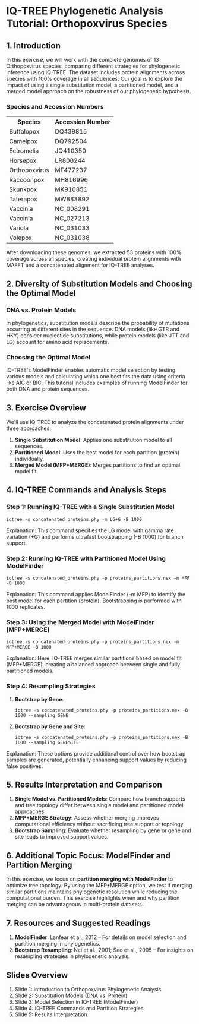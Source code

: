 <!DOCTYPE html>
<html lang="en">
<head>
  <meta charset="UTF-8">
  <meta name="viewport" content="width=device-width, initial-scale=1.0">
  <title>IQ-TREE Phylogenetic Analysis Tutorial</title>
</head>
<body>

<h1>IQ-TREE Phylogenetic Analysis Tutorial: Orthopoxvirus Species</h1>

<h2>1. Introduction</h2>
<p>In this exercise, we will work with the complete genomes of 13 Orthopoxvirus species, comparing different strategies for phylogenetic inference using IQ-TREE. The dataset includes protein alignments across species with 100% coverage in all sequences. Our goal is to explore the impact of using a single substitution model, a partitioned model, and a merged model approach on the robustness of our phylogenetic hypothesis.</p>

<h3>Species and Accession Numbers</h3>
<table>
  <tr>
    <th>Species</th>
    <th>Accession Number</th>
  </tr>
  <tr><td>Buffalopox</td><td>DQ439815</td></tr>
  <tr><td>Camelpox</td><td>DQ792504</td></tr>
  <tr><td>Ectromelia</td><td>JQ410350</td></tr>
  <tr><td>Horsepox</td><td>LR800244</td></tr>
  <tr><td>Orthopoxvirus</td><td>MF477237</td></tr>
  <tr><td>Raccoonpox</td><td>MH816996</td></tr>
  <tr><td>Skunkpox</td><td>MK910851</td></tr>
  <tr><td>Taterapox</td><td>MW883892</td></tr>
  <tr><td>Vaccinia</td><td>NC_008291</td></tr>
  <tr><td>Vaccinia</td><td>NC_027213</td></tr>
  <tr><td>Variola</td><td>NC_031033</td></tr>
  <tr><td>Volepox</td><td>NC_031038</td></tr>
</table>

<p>After downloading these genomes, we extracted 53 proteins with 100% coverage across all species, creating individual protein alignments with MAFFT and a concatenated alignment for IQ-TREE analyses.</p>

<h2>2. Diversity of Substitution Models and Choosing the Optimal Model</h2>

<h3>DNA vs. Protein Models</h3>
<p>In phylogenetics, substitution models describe the probability of mutations occurring at different sites in the sequence. DNA models (like GTR and HKY) consider nucleotide substitutions, while protein models (like JTT and LG) account for amino acid replacements.</p>

<h3>Choosing the Optimal Model</h3>
<p>IQ-TREE's ModelFinder enables automatic model selection by testing various models and calculating which one best fits the data using criteria like AIC or BIC. This tutorial includes examples of running ModelFinder for both DNA and protein sequences.</p>

<h2>3. Exercise Overview</h2>

<p>We'll use IQ-TREE to analyze the concatenated protein alignments under three approaches:</p>
<ol>
  <li><strong>Single Substitution Model</strong>: Applies one substitution model to all sequences.</li>
  <li><strong>Partitioned Model</strong>: Uses the best model for each partition (protein) individually.</li>
  <li><strong>Merged Model (MFP+MERGE)</strong>: Merges partitions to find an optimal model fit.</li>
</ol>

<h2>4. IQ-TREE Commands and Analysis Steps</h2>

<h3>Step 1: Running IQ-TREE with a Single Substitution Model</h3>
<pre><code>iqtree -s concatenated_proteins.phy -m LG+G -B 1000</code></pre>
<p>Explanation: This command specifies the LG model with gamma rate variation (+G) and performs ultrafast bootstrapping (-B 1000) for branch support.</p>

<h3>Step 2: Running IQ-TREE with Partitioned Model Using ModelFinder</h3>
<pre><code>iqtree -s concatenated_proteins.phy -p proteins_partitions.nex -m MFP -B 1000</code></pre>
<p>Explanation: This command applies ModelFinder (-m MFP) to identify the best model for each partition (protein). Bootstrapping is performed with 1000 replicates.</p>

<h3>Step 3: Using the Merged Model with ModelFinder (MFP+MERGE)</h3>
<pre><code>iqtree -s concatenated_proteins.phy -p proteins_partitions.nex -m MFP+MERGE -B 1000</code></pre>
<p>Explanation: Here, IQ-TREE merges similar partitions based on model fit (MFP+MERGE), creating a balanced approach between single and fully partitioned models.</p>

<h3>Step 4: Resampling Strategies</h3>
<ol>
  <li><strong>Bootstrap by Gene</strong>:
    <pre><code>iqtree -s concatenated_proteins.phy -p proteins_partitions.nex -B 1000 --sampling GENE</code></pre>
  </li>
  <li><strong>Bootstrap by Gene and Site</strong>:
    <pre><code>iqtree -s concatenated_proteins.phy -p proteins_partitions.nex -B 1000 --sampling GENESITE</code></pre>
  </li>
</ol>
<p>Explanation: These options provide additional control over how bootstrap samples are generated, potentially enhancing support values by reducing false positives.</p>

<h2>5. Results Interpretation and Comparison</h2>
<ol>
  <li><strong>Single Model vs. Partitioned Models</strong>: Compare how branch supports and tree topology differ between single model and partitioned model approaches.</li>
  <li><strong>MFP+MERGE Strategy</strong>: Assess whether merging improves computational efficiency without sacrificing tree support or topology.</li>
  <li><strong>Bootstrap Sampling</strong>: Evaluate whether resampling by gene or gene and site leads to improved support values.</li>
</ol>

<h2>6. Additional Topic Focus: ModelFinder and Partition Merging</h2>
<p>In this exercise, we focus on <strong>partition merging with ModelFinder</strong> to optimize tree topology. By using the MFP+MERGE option, we test if merging similar partitions maintains phylogenetic resolution while reducing the computational burden. This exercise highlights when and why partition merging can be advantageous in multi-protein datasets.</p>

<h2>7. Resources and Suggested Readings</h2>
<ol>
  <li><strong>ModelFinder</strong>: Lanfear et al., 2012 – For details on model selection and partition merging in phylogenetics.</li>
  <li><strong>Bootstrap Resampling</strong>: Nei et al., 2001; Seo et al., 2005 – For insights on resampling strategies in phylogenetic analysis.</li>
</ol>

<h2>Slides Overview</h2>
<ol>
  <li>Slide 1: Introduction to Orthopoxvirus Phylogenetic Analysis</li>
  <li>Slide 2: Substitution Models (DNA vs. Protein)</li>
  <li>Slide 3: Model Selection in IQ-TREE (ModelFinder)</li>
  <li>Slide 4: IQ-TREE Commands and Partition Strategies</li>
  <li>Slide 5: Results Interpretation</li>
</ol>

</body>
</html>
